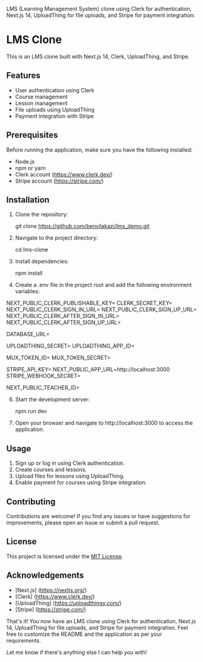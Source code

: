 LMS (Learning Management System) clone using Clerk for authentication, Next.js 14, UploadThing for file uploads, and Stripe for payment integration:

# LMS Clone

This is an LMS clone built with Next.js 14, Clerk, UploadThing, and Stripe.
 
## Features

- User authentication using Clerk
- Course management
- Lesson management
- File uploads using UploadThing
- Payment integration with Stripe

## Prerequisites

Before running the application, make sure you have the following installed:

- Node.js
- npm or yarn
- Clerk account  (https://www.clerk.dev/)
- Stripe account  (https://stripe.com/)

## Installation

1. Clone the repository:

     git clone https://github.com/benvilakazi/lms_demo.git 
   
2. Navigate to the project directory:

     cd lms-clone
   
3. Install dependencies:

     npm install
   
4. Create a   .env  file in the project root and add the following environment variables:

NEXT_PUBLIC_CLERK_PUBLISHABLE_KEY=
CLERK_SECRET_KEY=
NEXT_PUBLIC_CLERK_SIGN_IN_URL=
NEXT_PUBLIC_CLERK_SIGN_UP_URL=
NEXT_PUBLIC_CLERK_AFTER_SIGN_IN_URL=
NEXT_PUBLIC_CLERK_AFTER_SIGN_UP_URL=

DATABASE_URL=

UPLOADTHING_SECRET=
UPLOADTHING_APP_ID=

MUX_TOKEN_ID=
MUX_TOKEN_SECRET=

STRIPE_API_KEY=
NEXT_PUBLIC_APP_URL=http://localhost:3000
STRIPE_WEBHOOK_SECRET=

NEXT_PUBLIC_TEACHER_ID=
   
6. Start the development server:

     npm run dev
   
7. Open your browser and navigate to   http://localhost:3000    to access the application.

## Usage

1. Sign up or log in using Clerk authentication.
2. Create courses and lessons.
3. Upload files for lessons using UploadThing.
4. Enable payment for courses using Stripe integration.

## Contributing

Contributions are welcome! If you find any issues or have suggestions for improvements, please open an issue or submit a pull request.

## License

This project is licensed under the [MIT License](LICENSE).

## Acknowledgements

- [Next.js] (https://nextjs.org/)
- [Clerk] (https://www.clerk.dev/)
- [UploadThing] (https://uploadthingy.com/)
- [Stripe] (https://stripe.com/)

That's it! You now have an LMS clone using Clerk for authentication, Next.js 14, UploadThing for file uploads, and Stripe for payment integration. Feel free to customize the README and the application as per your requirements.

Let me know if there's anything else I can help you with!
